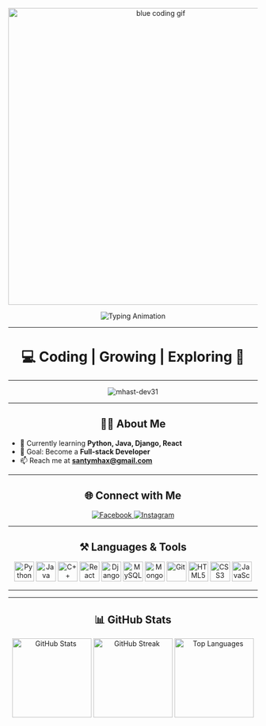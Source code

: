 <p align="center">
  <img src="[https://media.giphy.com/media/3o7abKhOpu0NwenH3O/giphy.gif](https://media4.giphy.com/media/v1.Y2lkPTc5MGI3NjExN3BxeHJkbWd5bzk5azNpZ3kzbHB4eTJoYm93dTNsbXVvMjl0aGp5YiZlcD12MV9pbnRlcm5hbF9naWZfYnlfaWQmY3Q9Zw/qgQUggAC3Pfv687qPC/giphy.gif)" alt="blue coding gif" width="600" />
</p>

<p align="center">
  <img src="https://readme-typing-svg.herokuapp.com?font=Fira+Code&weight=600&size=28&pause=1000&color=00BFFF&center=true&vCenter=true&width=600&lines=Hi+%F0%9F%91%8B%2C+I'm+Mhax+Santy+D+De+Venecia;2nd+Year+Computer+Science+Student;Aspiring+Full-stack+Developer;Always+Learning+%26+Building" alt="Typing Animation" />
</p>

---

<h1 align="center">💻 Coding | Growing | Exploring 🚀</h1>

---

<p align="center">
  <img src="https://komarev.com/ghpvc/?username=mhast-dev31&label=Profile%20views&color=1E90FF&style=flat" alt="mhast-dev31" />
</p>

---

<h2 align="center">🧑‍💻 About Me</h2>

- 🌱 Currently learning **Python, Java, Django, React**  
- 🎯 Goal: Become a **Full-stack Developer**  
- 📫 Reach me at **santymhax@gmail.com**

---

<h2 align="center">🌐 Connect with Me</h2>
<p align="center">
  <a href="https://facebook.com/mhax.santy.devenecia" target="_blank">
    <img src="https://img.shields.io/badge/Facebook-1877F2?style=for-the-badge&logo=facebook&logoColor=white" alt="Facebook"/>
  </a>
  <a href="https://instagram.com/htaed.31" target="_blank">
    <img src="https://img.shields.io/badge/Instagram-1DA1F2?style=for-the-badge&logo=instagram&logoColor=white&color=1E90FF" alt="Instagram"/>
  </a>
</p>

---

<h2 align="center">⚒️ Languages & Tools</h2>
<p align="center">
  <img src="https://cdn.jsdelivr.net/gh/devicons/devicon/icons/python/python-original.svg" alt="Python" width="40" height="40"/>
  <img src="https://cdn.jsdelivr.net/gh/devicons/devicon/icons/java/java-original.svg" alt="Java" width="40" height="40"/>
  <img src="https://cdn.jsdelivr.net/gh/devicons/devicon/icons/cplusplus/cplusplus-original.svg" alt="C++" width="40" height="40"/>
  <img src="https://cdn.jsdelivr.net/gh/devicons/devicon/icons/react/react-original.svg" alt="React" width="40" height="40"/>
  <img src="https://cdn.jsdelivr.net/gh/devicons/devicon/icons/django/django-plain.svg" alt="Django" width="40" height="40"/>
  <img src="https://cdn.jsdelivr.net/gh/devicons/devicon/icons/mysql/mysql-original.svg" alt="MySQL" width="40" height="40"/>
  <img src="https://cdn.jsdelivr.net/gh/devicons/devicon/icons/mongodb/mongodb-original.svg" alt="MongoDB" width="40" height="40"/>
  <img src="https://cdn.jsdelivr.net/gh/devicons/devicon/icons/git/git-original.svg" alt="Git" width="40" height="40"/>
  <img src="https://cdn.jsdelivr.net/gh/devicons/devicon/icons/html5/html5-original.svg" alt="HTML5" width="40" height="40"/>
  <img src="https://cdn.jsdelivr.net/gh/devicons/devicon/icons/css3/css3-original.svg" alt="CSS3" width="40" height="40"/>
  <img src="https://cdn.jsdelivr.net/gh/devicons/devicon/icons/javascript/javascript-original.svg" alt="JavaScript" width="40" height="40"/>
</p>

---

---

<h2 align="center">📊 GitHub Stats</h2>

<p align="center">
  <img src="https://github-readme-stats.vercel.app/api?username=mhast-dev31&show_icons=true&theme=tokyonight&title_color=00BFFF&icon_color=00BFFF" alt="GitHub Stats" height="160"/>
  <img src="https://github-readme-streak-stats.herokuapp.com/?user=mhast-dev31&theme=tokyonight&ring=00BFFF&fire=1E90FF&currStreakLabel=00BFFF" alt="GitHub Streak" height="160"/>
  <img src="https://github-readme-stats.vercel.app/api/top-langs/?username=mhast-dev31&layout=compact&theme=tokyonight&title_color=00BFFF" alt="Top Languages" height="160"/>
</p>
